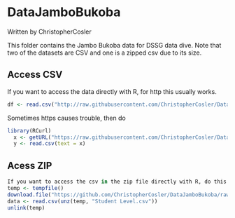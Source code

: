 # DataJamboBukoba
Written by ChristopherCosler

This folder contains the Jambo Bukoba data for DSSG data dive. Note that two of the datasets  are CSV and one is a zipped csv due to its size.

## Access CSV
If you want to access the data directly with R, for http this usually works.

```R
df <- read.csv("http://raw.githubusercontent.com/ChristopherCosler/DataJamboBukoba/master/SchoolLevel.csv")
```

Sometimes https causes trouble, then do

```R
library(RCurl)
  x <- getURL("https://raw.githubusercontent.com/ChristopherCosler/DataJamboBukoba/master/SchoolLevel.csv")
  y <- read.csv(text = x)
```

## Acess ZIP
```R
If you want to access the csv in the zip file directly with R, do this.
temp <- tempfile()
download.file("https://github.com/ChristopherCosler/DataJamboBukoba/raw/master/StudentLevel.zip",temp)
data <- read.csv(unz(temp, "Student Level.csv"))
unlink(temp)
```  
